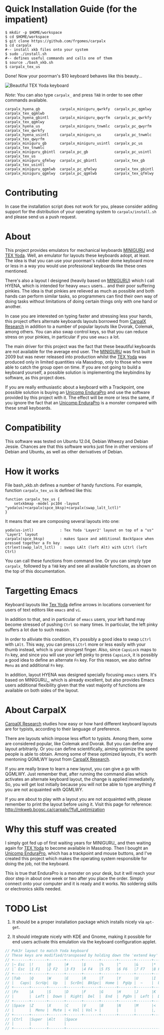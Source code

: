 Quick Installation Guide (for the impatient)
============================================

    $ mkdir -p $HOME/workspace
    $ cd $HOME/workspace
    $ git clone https://github.com/frgomes/carpalx
    $ cd carpalx
	#-- install xkb files onto your system
    $ sudo ./install.sh
    #-- defines useful commands and calls one of them
    $ source ./bash_xkb.sh
    $ carpalx_tex_us

Done! Now your poorman's $10 keyboard behaves like this beauty...

![Beautiful TEX Yoda keyboard]

_Note_: You can also type ``carpalx_`` and press ``TAB`` in order to see other commands available.

    carpalx_hyena_gb         carpalx_miniguru_qwrkfy  carpalx_pc_qgmlwy        carpalx_tex_qgmlwb
    carpalx_hyena_gbintl     carpalx_miniguru_qwyrfm  carpalx_pc_qwrkfy        carpalx_tex_qgmlwy
    carpalx_hyena_us         carpalx_miniguru_tnwmlc  carpalx_pc_qwyrfm        carpalx_tex_qwrkfy
    carpalx_hyena_usintl     carpalx_miniguru_us      carpalx_pc_tnwmlc        carpalx_tex_qwyrfm
    carpalx_miniguru_gb      carpalx_miniguru_usintl  carpalx_pc_us            carpalx_tex_tnwmlc
    carpalx_miniguru_gbintl  carpalx_pc_gb            carpalx_pc_usintl        carpalx_tex_us
    carpalx_miniguru_qfmlwy  carpalx_pc_gbintl        carpalx_tex_gb           carpalx_tex_usintl
    carpalx_miniguru_qgmlwb  carpalx_pc_qfmlwy        carpalx_tex_gbintl
    carpalx_miniguru_qgmlwy  carpalx_pc_qgmlwb        carpalx_tex_qfmlwy


Contributing
============

In case the installation script does not work for you, please consider adding support for the
distribution of your operating system to ``carpalx/install.sh`` and please send us a push request.


About
=====

This project provides emulators for mechanical keyboards [MINIGURU] and [TEX Yoda]. Well, an emulator for layouts these keyboards adopt, at least. The idea is that you can use your poorman's rubber dome keyboard more or less in a way you would use professional keyboards like these ones mentioned.

There's also a layout I designed (heavily based on [MINIGURU]) which I call HYENA, which is intended for heavy ``emacs`` users... and their poor suffering pinkies. The idea is that pinkies are relieved as much as possible and both hands can perform similar tasks, so programmers can find their own way of doing tasks without limitations of doing certain things only with one hand or another.

In case you are interested on typing faster and stressing less your hands, this project offers alternate keyboards layouts borrowed from [CarpalX Research] in addition to a number of popular layouts like Dvorak, Colemak, among others. You can also swap control keys, so that you can reduce stress on your pinkies, in particular if you use ``emacs`` a lot.

The main driver for this project was the fact that these beautiful keyboards are not available for the average end user. The [MINIGURU] was first built in 2009 but was never released into production whilst the [TEX Yoda] was produced only in limited quantities via Massdrop, only to those who were able to catch the group open on time. If you are not going to build a keyboard yourself, a possible solution is implementing the keybindins by software, as this project does.

If you are really enthusiastic about a keyboard with a Trackpoint, one possible solution is buying an [Unicomp EnduraPro] and use the software provided by this project with it. The effect will be more or less the same, if you ignore the fact that an [Unicomp EnduraPro] is a monster compared with these small keyboards.


Compatibility
=============

This software was tested on Ubuntu 12.04, Debian Wheezy and Debian Jessie. Chances are that this software works just fine in other versions of Debian and Ubuntu, as well as other derivatives of Debian.


How it works
============

File bash_xkb.sh defines a number of handy functions. For example, function ``carpalx_tex_us`` is defined like this:

    function carpalx_tex_us {
        setxkbmap -model pc104 -layout "yoda(us)+carpalx(spce_bksp)+carpalx(swap_lalt_lctl)"
    }


It means that we are composing several layouts into one:

    yoda(us-intl)            : Tex Yoda 'Layer2' layout on top of a "us" 'Layer1' layout
    carpalx(spce_bksp)       : makes Space and additional BackSpace when pressed together a Fn key
    ctrlext(swap_lalt_lctl)  : swaps LAlt (left Alt) with LCtrl (left Ctrl)

You can call these functions from command line. Or you can simply type ``carpalx_`` followed by a ``TAB`` key and see all available functions, as shown on the top of this documentation.


Targetting Emacs
================

Keyboard layouts like [Tex Yoda] define arrows in locations convenient for users of text editors like ``emacs`` and ``vi``.

In addition to that, and in particular of ``emacs`` users, your left hand may become stressed of pushing ``Ctrl`` so many times. In particular, the left pinky suffers a lot due to such reason.

In order to alliviate this condition, it's possibly a good idea to swap ``LCtrl`` with ``LAlt``. This way, you can press ``LCtrl`` more or less easily with your thumb instead, which is your strongest finger. Also, since ``CapsLock`` maps to ``Fn`` key, and since you will use your left pinky to press ``CapsLock``, it is possibly a good idea to define an alternate ``Fn`` key. For this reason, we also define ``Menu`` as and additional ``Fn`` key.

In addition, layout HYENA was designed specially focusing ``emacs`` users. It's based on MINIGURU_, which is already excellent, but also provides Emacs users additional flexibility given that the vast majority of functions are available on both sides of the layout.


About CarpalX
=============

[CarpalX Research] studies how easy or how hard different keyboard layouts are for typists, according to their language of preference.

There are layouts which impose less effort to typists. Among them, some are considered popular, like Colemak and Dvorak. But you can define any layout arbitrarily. Or you can define scientifically, aiming optimize the speed people is able to obtain. Among some of these optimized layouts, it's worth mentoning QGMLWY layout from [CarpalX Research].

If you are really brave to learn a new layout, you can give a go with QGMLWY. Just remember that, after running the command alias which activates an alternate keyboard layout, the change is applied immediatelly. So, you will get lost initially because you will not be able to type anything if you are not acquainted with QGMLWY.

If you are about to play with a layout you are not acquainted with, please remember to print the layout before using it. Visit this page for reference: http://mkweb.bcgsc.ca/carpalx/?full_optimization


Why this stuff was created
==========================

I simply got fed up of first waiting years for MINIGURU_ and then waiting again for [TEX Yoda] to become available in Massdrop. Then I bought an [Unicomp EnduraPro], which has a trackpoint and mouse buttons, and I've created this project which makes the operating system responsible for doing the job, not the keyboard.

This is true that EnduraPro is a monster on your desk, but it will reach your door step in about one week or two after you place the order. Simply connect onto your computer and it is ready and it works. No soldering skills or electronics skills needed.


TODO List
=========

1. It should be a proper installation package which installs nicely via ``apt-get``.

2. It should integrate nicely with KDE and Gnome, making it possible for end users activate this emulation via the keyboard configuration applet.


[Beautiful TEX Yoda keyboard]: http://i.imgur.com/O9QsqVG.jpg
[TEX Yoda]: https://www.massdrop.com/buy/tex-yoda?mode=guest_open
[MINIGURU]: http://www.guru-board.com
[Unicomp EnduraPro]: http://pckeyboard.com/page/category/EnduraPro
[CarpalX Research]: http://mkweb.bcgsc.ca/carpalx

```js
// Pok3r layout to match Yoda keyboard
// These keys are modified/transposed by holding down the 'extend key' (CapsLock or Menu by default):
// +-------+-------+-------+-------+-------+-------+-------+-------+-------+-------+-------+-------+-------+
// |~ Esc  |!      |@      |#      |$      |%      |^      |&      |*      |(      |)      |-      |=      | 
// |` Esc  |1 F1   |2 F2   |3 F3   |4 F4   |5 F5   |6 F6   |7 F7   |8 F8   |9 F9   |0 F10  |  F11  |  F12  |
// +-------+-------+-------+-------+-------+-------+-------+-------+-------+-------+-------+-------+-------+-------+
// |Tab    |Q      |W      |E      |R      |T      |Y      |U      |I      |O      |P      |{      |}      ||      |
// |   Caps|  ScrUp|  Up   |  ScrDn|  BkSpc|  Home |  PgUp |  ~    |  Up   |       |  PrScr|[ ScrLk|] Pause|\      |
// +-------+-------+-------+-------+-------+-------+-------+-------+-------+-------+-------+-------+-------+-------+
// |Fn     |A      |S      |D      |F      |G      |H      |J      |K      |L      |:      |"      |
// |       |  Left |  Down |  Right|  Del  |  End  |  PgDn |  Left |  Down |  Right|; Ins  |' Menu |
// +-------+-------+-------+-------+-------+-------+-------+-------+-------+-------+-------+-------+
// |Space  |Z      |X      |C      |V      |B      |N      |M      |<      |>      |?      |
// |       |  Menu |  Mute | < Vol | Vol > |       |       |       |,      |.      |/      |
// +-------+-------+-------+-------+-------+-------+-------+-------+-------+-------+-------+-------+
// |Ctrl   |Super  |Alt    |Space                                          |Alt    |Fn     |Pn     |
// |       |       |       |                                               |       |       |       |
// +-------+-------+-------+-----------------------------------------------+-------+-------+-------+
```



